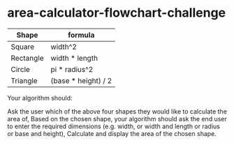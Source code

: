 # area-calculator-flowchart-challenge
| Shape     | formula             |
| --------- | ------------------- |
| Square    | width^2             |
| Rectangle | width * length      |
| Circle    | pi * radius^2       |
| Triangle  | (base * height) / 2 |

Your algorithm should:

Ask the user which of the above four shapes they would like to calculate the area of,
Based on the chosen shape, your algorithm should ask the end user to enter the required dimensions (e.g. width, or width and length or radius or base and height),
Calculate and display the area of the chosen shape.
